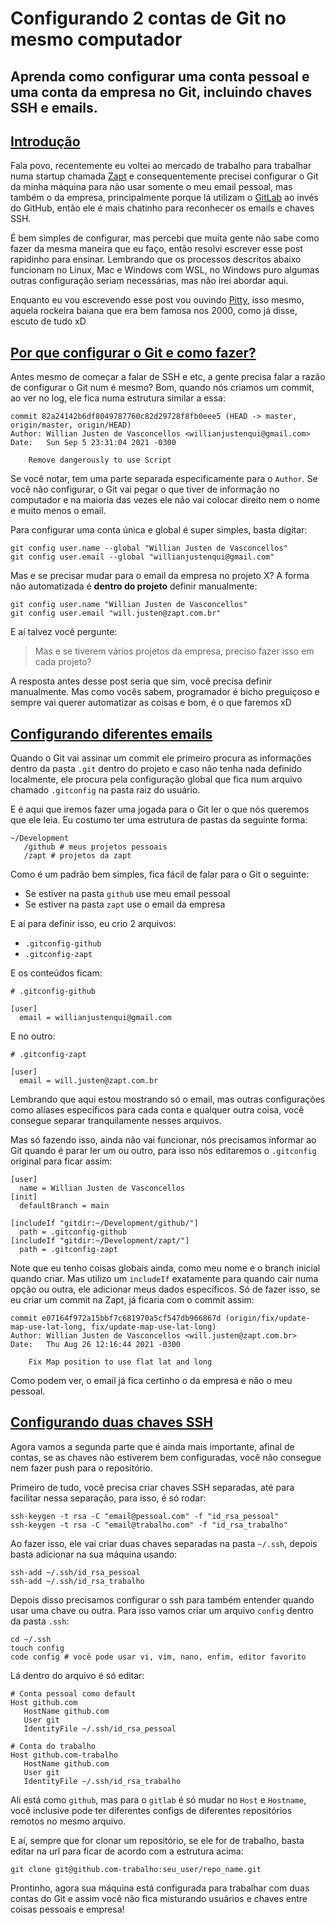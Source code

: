 
Configurando 2 contas de Git no mesmo computador
================================================

Aprenda como configurar uma conta pessoal e uma conta da empresa no Git, incluindo chaves SSH e emails.
-------------------------------------------------------------------------------------------------------

[Introdução](#introdu%C3%A7%C3%A3o)
-----------------------------------

Fala povo, recentemente eu voltei ao mercado de trabalho para trabalhar numa startup chamada [Zapt](https://zapt.com.br/) e consequentemente precisei configurar o Git da minha máquina para não usar somente o meu email pessoal, mas também o da empresa, principalmente porque lá utilizam o [GitLab](https://gitlab.com/) ao invés do GitHub, então ele é mais chatinho para reconhecer os emails e chaves SSH.

É bem simples de configurar, mas percebi que muita gente não sabe como fazer da mesma maneira que eu faço, então resolvi escrever esse post rapidinho para ensinar. Lembrando que os processos descritos abaixo funcionam no Linux, Mac e Windows com WSL, no Windows puro algumas outras configuração seriam necessárias, mas não irei abordar aqui.

Enquanto eu vou escrevendo esse post vou ouvindo [Pitty](https://open.spotify.com/artist/2dmQ0vMD3THLMcz7DsvfaT?si=19mAEx4OQWeiYbx0duNobw&dl_branch=1), isso mesmo, aquela rockeira baiana que era bem famosa nos 2000, como já disse, escuto de tudo xD

[Por que configurar o Git e como fazer?](#por-que-configurar-o-git-e-como-fazer)
--------------------------------------------------------------------------------

Antes mesmo de começar a falar de SSH e etc, a gente precisa falar a razão de configurar o Git num é mesmo? Bom, quando nós criamos um commit, ao ver no log, ele fica numa estrutura similar a essa:

    commit 82a24142b6df8049787760c82d29728f8fb0eee5 (HEAD -> master, origin/master, origin/HEAD)
    Author: Willian Justen de Vasconcellos <willianjustenqui@gmail.com>
    Date:   Sun Sep 5 23:31:04 2021 -0300
    
        Remove dangerously to use Script
    

Se você notar, tem uma parte separada especificamente para o `Author`. Se você não configurar, o Git vai pegar o que tiver de informação no computador e na maioria das vezes ele não vai colocar direito nem o nome e muito menos o email.

Para configurar uma conta única e global é super simples, basta digitar:

    git config user.name --global "Willian Justen de Vasconcellos"
    git config user.email --global "willianjustenqui@gmail.com"
    

Mas e se precisar mudar para o email da empresa no projeto X? A forma não automatizada é **dentro do projeto** definir manualmente:

    git config user.name "Willian Justen de Vasconcellos"
    git config user.email "will.justen@zapt.com.br"
    

E aí talvez você pergunte:

> Mas e se tiverem vários projetos da empresa, preciso fazer isso em cada projeto?

A resposta antes desse post seria que sim, você precisa definir manualmente. Mas como vocês sabem, programador é bicho preguiçoso e sempre vai querer automatizar as coisas e bom, é o que faremos xD

[Configurando diferentes emails](#configurando-diferentes-emails)
-----------------------------------------------------------------

Quando o Git vai assinar um commit ele primeiro procura as informações dentro da pasta `.git` dentro do projeto e caso não tenha nada definido localmente, ele procura pela configuração global que fica num arquivo chamado `.gitconfig` na pasta raiz do usuário.

E é aqui que iremos fazer uma jogada para o Git ler o que nós queremos que ele leia. Eu costumo ter uma estrutura de pastas da seguinte forma:

    ~/Development
       /github # meus projetos pessoais
       /zapt # projetos da zapt
    

Como é um padrão bem simples, fica fácil de falar para o Git o seguinte:

*   Se estiver na pasta `github` use meu email pessoal
*   Se estiver na pasta `zapt` use o email da empresa

E aí para definir isso, eu crio 2 arquivos:

*   `.gitconfig-github`
*   `.gitconfig-zapt`

E os conteúdos ficam:

    # .gitconfig-github
    
    [user]
      email = willianjustenqui@gmail.com
    

E no outro:

    # .gitconfig-zapt
    
    [user]
      email = will.justen@zapt.com.br
    

Lembrando que aqui estou mostrando só o email, mas outras configurações como aliases específicos para cada conta e qualquer outra coisa, você consegue separar tranquilamente nesses arquivos.

Mas só fazendo isso, ainda não vai funcionar, nós precisamos informar ao Git quando é parar ler um ou outro, para isso nós editaremos o `.gitconfig` original para ficar assim:

    [user]
      name = Willian Justen de Vasconcellos
    [init]
      defaultBranch = main
    
    [includeIf "gitdir:~/Development/github/"]
      path = .gitconfig-github
    [includeIf "gitdir:~/Development/zapt/"]
      path = .gitconfig-zapt
    

Note que eu tenho coisas globais ainda, como meu nome e o branch inicial quando criar. Mas utilizo um `includeIf` exatamente para quando cair numa opção ou outra, ele adicionar meus dados específicos. Só de fazer isso, se eu criar um commit na Zapt, já ficaria com o commit assim:

    commit e07164f972a15bbf7c681970a5cf547db966867d (origin/fix/update-map-use-lat-long, fix/update-map-use-lat-long)
    Author: Willian Justen de Vasconcellos <will.justen@zapt.com.br>
    Date:   Thu Aug 26 12:16:44 2021 -0300
    
        Fix Map position to use flat lat and long
    

Como podem ver, o email já fica certinho o da empresa e não o meu pessoal.

[Configurando duas chaves SSH](#configurando-duas-chaves-ssh)
-------------------------------------------------------------

Agora vamos a segunda parte que é ainda mais importante, afinal de contas, se as chaves não estiverem bem configuradas, você não consegue nem fazer push para o repositório.

Primeiro de tudo, você precisa criar chaves SSH separadas, até para facilitar nessa separação, para isso, é só rodar:

    ssh-keygen -t rsa -C "email@pessoal.com" -f "id_rsa_pessoal"
    ssh-keygen -t rsa -C "email@trabalho.com" -f "id_rsa_trabalho"
    

Ao fazer isso, ele vai criar duas chaves separadas na pasta `~/.ssh`, depois basta adicionar na sua máquina usando:

    ssh-add ~/.ssh/id_rsa_pessoal
    ssh-add ~/.ssh/id_rsa_trabalho
    

Depois disso precisamos configurar o ssh para também entender quando usar uma chave ou outra. Para isso vamos criar um arquivo `config` dentro da pasta `.ssh`:

    cd ~/.ssh
    touch config
    code config # você pode usar vi, vim, nano, enfim, editor favorito
    

Lá dentro do arquivo é só editar:

    # Conta pessoal como default
    Host github.com
       HostName github.com
       User git
       IdentityFile ~/.ssh/id_rsa_pessoal
       
    # Conta do trabalho
    Host github.com-trabalho  
       HostName github.com
       User git
       IdentityFile ~/.ssh/id_rsa_trabalho
    

Ali está como `github`, mas para o `gitlab` é só mudar no `Host` e `Hostname`, você inclusive pode ter diferentes configs de diferentes repositórios remotos no mesmo arquivo.

E aí, sempre que for clonar um repositório, se ele for de trabalho, basta editar na url para ficar de acordo com a estrutura acima:

    git clone git@github.com-trabalho:seu_user/repo_name.git
    

Prontinho, agora sua máquina está configurada para trabalhar com duas contas do Git e assim você não fica misturando usuários e chaves entre coisas pessoais e empresa!

